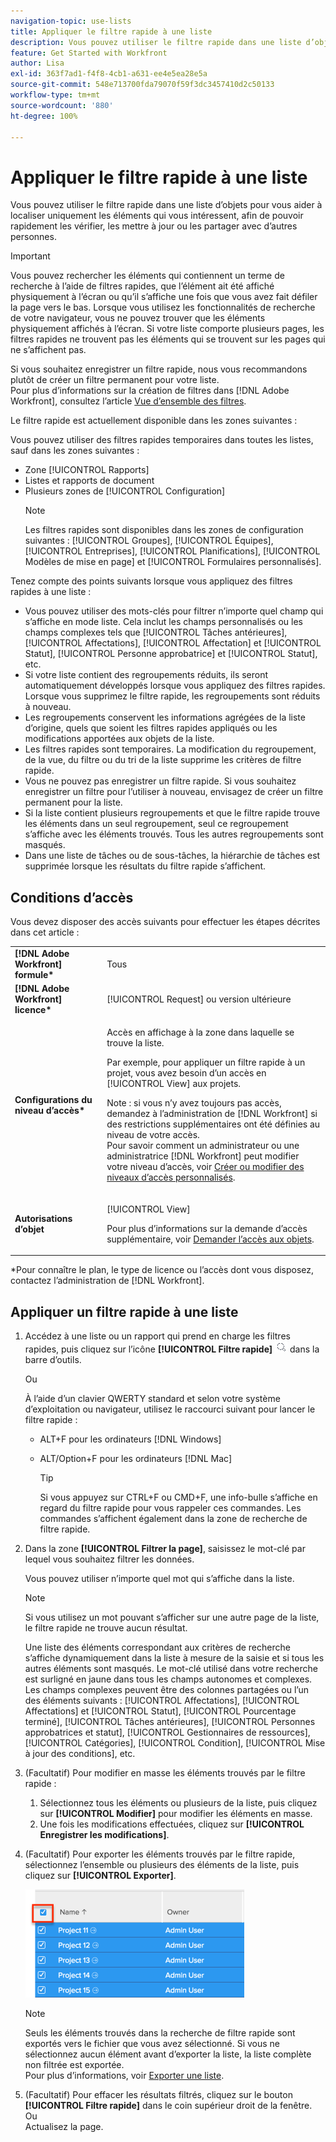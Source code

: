 ```yaml
---
navigation-topic: use-lists
title: Appliquer le filtre rapide à une liste
description: Vous pouvez utiliser le filtre rapide dans une liste d’objets pour vous aider à localiser uniquement les éléments qui vous intéressent, afin de pouvoir rapidement les vérifier, les mettre à jour ou les partager avec d’autres personnes.
feature: Get Started with Workfront
author: Lisa
exl-id: 363f7ad1-f4f8-4cb1-a631-ee4e5ea28e5a
source-git-commit: 548e713700fda79070f59f3dc3457410d2c50133
workflow-type: tm+mt
source-wordcount: '880'
ht-degree: 100%

---
```


# Appliquer le filtre rapide à une liste

<!--
{{highlighted-preview}}
-->

Vous pouvez utiliser le filtre rapide dans une liste d’objets pour vous aider à localiser uniquement les éléments qui vous intéressent, afin de pouvoir rapidement les vérifier, les mettre à jour ou les partager avec d’autres personnes.

>[!IMPORTANT]
>
>Vous pouvez rechercher les éléments qui contiennent un terme de recherche à l’aide de filtres rapides, que l’élément ait été affiché physiquement à l’écran ou qu’il s’affiche une fois que vous avez fait défiler la page vers le bas. Lorsque vous utilisez les fonctionnalités de recherche de votre navigateur, vous ne pouvez trouver que les éléments physiquement affichés à l’écran. Si votre liste comporte plusieurs pages, les filtres rapides ne trouvent pas les éléments qui se trouvent sur les pages qui ne s’affichent pas.

Si vous souhaitez enregistrer un filtre rapide, nous vous recommandons plutôt de créer un filtre permanent pour votre liste.\
Pour plus d’informations sur la création de filtres dans [!DNL Adobe Workfront], consultez l’article [Vue d’ensemble des filtres](../../../reports-and-dashboards/reports/reporting-elements/filters-overview.md).

Le filtre rapide est actuellement disponible dans les zones suivantes :


Vous pouvez utiliser des filtres rapides temporaires dans toutes les listes, sauf dans les zones suivantes :

* Zone [!UICONTROL Rapports]
* Listes et rapports de document
* Plusieurs zones de [!UICONTROL Configuration]
  >[!NOTE]
  >
  >Les filtres rapides sont disponibles dans les zones de configuration suivantes : [!UICONTROL Groupes], [!UICONTROL Équipes], [!UICONTROL Entreprises], [!UICONTROL Planifications], [!UICONTROL Modèles de mise en page] et [!UICONTROL Formulaires personnalisés].


Tenez compte des points suivants lorsque vous appliquez des filtres rapides à une liste :

* Vous pouvez utiliser des mots-clés pour filtrer n’importe quel champ qui s’affiche en mode liste. Cela inclut les champs personnalisés ou les champs complexes tels que [!UICONTROL Tâches antérieures], [!UICONTROL Affectations], [!UICONTROL Affectation] et [!UICONTROL Statut], [!UICONTROL Personne approbatrice] et [!UICONTROL Statut], etc.
* Si votre liste contient des regroupements réduits, ils seront automatiquement développés lorsque vous appliquez des filtres rapides. Lorsque vous supprimez le filtre rapide, les regroupements sont réduits à nouveau.
* Les regroupements conservent les informations agrégées de la liste d’origine, quels que soient les filtres rapides appliqués ou les modifications apportées aux objets de la liste.
* Les filtres rapides sont temporaires. La modification du regroupement, de la vue, du filtre ou du tri de la liste supprime les critères de filtre rapide.
* Vous ne pouvez pas enregistrer un filtre rapide. Si vous souhaitez enregistrer un filtre pour l’utiliser à nouveau, envisagez de créer un filtre permanent pour la liste.
* Si la liste contient plusieurs regroupements et que le filtre rapide trouve les éléments dans un seul regroupement, seul ce regroupement s’affiche avec les éléments trouvés. Tous les autres regroupements sont masqués.
* Dans une liste de tâches ou de sous-tâches, la hiérarchie de tâches est supprimée lorsque les résultats du filtre rapide s’affichent.

## Conditions d’accès

Vous devez disposer des accès suivants pour effectuer les étapes décrites dans cet article :

<table style="table-layout:auto"> 
 <col> 
 <col> 
 <tbody> 
  <tr> 
   <td role="rowheader"><b>[!DNL Adobe Workfront] formule*</b></td> 
   <td> <p>Tous</p> </td> 
  </tr> 
  <tr> 
   <td role="rowheader"><b>[!DNL Adobe Workfront] licence*</b></td> 
   <td> <p>[!UICONTROL Request] ou version ultérieure</p> </td> 
  </tr> 
  <tr> 
   <td role="rowheader"><b>Configurations du niveau d’accès*</b></td> 
   <td> <p>Accès en affichage à la zone dans laquelle se trouve la liste.</p> <p>Par exemple, pour appliquer un filtre rapide à un projet, vous avez besoin d’un accès en [!UICONTROL View] aux projets.</p> <p>Note : si vous n’y avez toujours pas accès, demandez à l’administration de [!DNL Workfront] si des restrictions supplémentaires ont été définies au niveau de votre accès.<br>Pour savoir comment un administrateur ou une administratrice [!DNL Workfront] peut modifier votre niveau d’accès, voir <a href="../../../administration-and-setup/add-users/configure-and-grant-access/create-modify-access-levels.md" class="MCXref xref">Créer ou modifier des niveaux d’accès personnalisés</a>.</p> </td> 
  </tr> 
  <tr> 
   <td role="rowheader"><b>Autorisations d’objet</b></td> 
   <td> <p>[!UICONTROL View]</p> <p>Pour plus d’informations sur la demande d’accès supplémentaire, voir <a href="../../../workfront-basics/grant-and-request-access-to-objects/request-access.md" class="MCXref xref">Demander l’accès aux objets</a>.</p> </td> 
  </tr> 
 </tbody> 
</table>

&#42;Pour connaître le plan, le type de licence ou l’accès dont vous disposez, contactez l’administration de [!DNL Workfront].

## Appliquer un filtre rapide à une liste

1. Accédez à une liste ou un rapport qui prend en charge les filtres rapides, puis cliquez sur l’icône **[!UICONTROL Filtre rapide]** ![](assets/qs-quick-filter-icon.png) dans la barre d’outils.

   Ou

   À l’aide d’un clavier QWERTY standard et selon votre système d’exploitation ou navigateur, utilisez le raccourci suivant pour lancer le filtre rapide :

   * ALT+F pour les ordinateurs [!DNL Windows]
   * ALT/Option+F pour les ordinateurs [!DNL Mac]

     >[!TIP]
     >
     >Si vous appuyez sur CTRL+F ou CMD+F, une info-bulle s’affiche en regard du filtre rapide pour vous rappeler ces commandes. Les commandes s’affichent également dans la zone de recherche de filtre rapide.

1. Dans la zone **[!UICONTROL Filtrer la page]**, saisissez le mot-clé par lequel vous souhaitez filtrer les données.

   Vous pouvez utiliser n’importe quel mot qui s’affiche dans la liste.

   >[!NOTE]
   >
   >Si vous utilisez un mot pouvant s’afficher sur une autre page de la liste, le filtre rapide ne trouve aucun résultat.

   Une liste des éléments correspondant aux critères de recherche s’affiche dynamiquement dans la liste à mesure de la saisie et si tous les autres éléments sont masqués. Le mot-clé utilisé dans votre recherche est surligné en jaune dans tous les champs autonomes et complexes. Les champs complexes peuvent être des colonnes partagées ou l’un des éléments suivants : [!UICONTROL Affectations], [!UICONTROL Affectations] et [!UICONTROL Statut], [!UICONTROL Pourcentage terminé], [!UICONTROL Tâches antérieures], [!UICONTROL Personnes approbatrices et statut], [!UICONTROL Gestionnaires de ressources], [!UICONTROL Catégories], [!UICONTROL Condition], [!UICONTROL Mise à jour des conditions], etc.

1. (Facultatif) Pour modifier en masse les éléments trouvés par le filtre rapide :

   1. Sélectionnez tous les éléments ou plusieurs de la liste, puis cliquez sur **[!UICONTROL Modifier]** pour modifier les éléments en masse.
   1. Une fois les modifications effectuées, cliquez sur **[!UICONTROL Enregistrer les modifications]**.

1. (Facultatif) Pour exporter les éléments trouvés par le filtre rapide, sélectionnez l’ensemble ou plusieurs des éléments de la liste, puis cliquez sur **[!UICONTROL Exporter]**.

   ![select_all_projects_with_highlight__1_.png](assets/select-all-projects-with-highlight--1--350x173.png)

   >[!NOTE]
   >
   >Seuls les éléments trouvés dans la recherche de filtre rapide sont exportés vers le fichier que vous avez sélectionné. Si vous ne sélectionnez aucun élément avant d’exporter la liste, la liste complète non filtrée est exportée.\
   >Pour plus d’informations, voir [Exporter une liste](../../../workfront-basics/navigate-workfront/use-lists/export-lists.md).

1. (Facultatif) Pour effacer les résultats filtrés, cliquez sur le bouton **[!UICONTROL Filtre rapide]** dans le coin supérieur droit de la fenêtre.\
   Ou\
   Actualisez la page.
